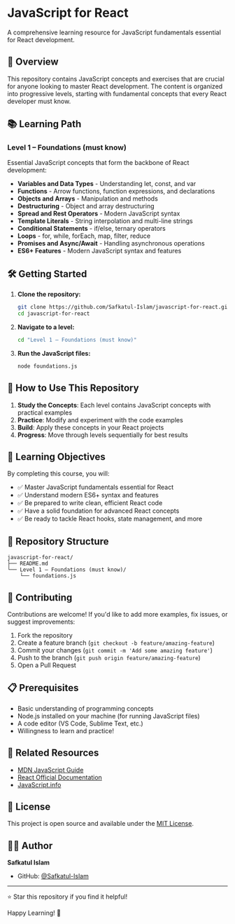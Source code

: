 # JavaScript for React

A comprehensive learning resource for JavaScript fundamentals essential for React development.

## 🚀 Overview

This repository contains JavaScript concepts and exercises that are crucial for anyone looking to master React development. The content is organized into progressive levels, starting with fundamental concepts that every React developer must know.

## 📚 Learning Path

### Level 1 – Foundations (must know)
Essential JavaScript concepts that form the backbone of React development:

- **Variables and Data Types** - Understanding let, const, and var
- **Functions** - Arrow functions, function expressions, and declarations
- **Objects and Arrays** - Manipulation and methods
- **Destructuring** - Object and array destructuring
- **Spread and Rest Operators** - Modern JavaScript syntax
- **Template Literals** - String interpolation and multi-line strings
- **Conditional Statements** - if/else, ternary operators
- **Loops** - for, while, forEach, map, filter, reduce
- **Promises and Async/Await** - Handling asynchronous operations
- **ES6+ Features** - Modern JavaScript syntax and features

## 🛠 Getting Started

1. **Clone the repository:**
   ```bash
   git clone https://github.com/Safkatul-Islam/javascript-for-react.git
   cd javascript-for-react
   ```

2. **Navigate to a level:**
   ```bash
   cd "Level 1 – Foundations (must know)"
   ```

3. **Run the JavaScript files:**
   ```bash
   node foundations.js
   ```

## 📖 How to Use This Repository

1. **Study the Concepts**: Each level contains JavaScript concepts with practical examples
2. **Practice**: Modify and experiment with the code examples
3. **Build**: Apply these concepts in your React projects
4. **Progress**: Move through levels sequentially for best results

## 🎯 Learning Objectives

By completing this course, you will:

- ✅ Master JavaScript fundamentals essential for React
- ✅ Understand modern ES6+ syntax and features
- ✅ Be prepared to write clean, efficient React code
- ✅ Have a solid foundation for advanced React concepts
- ✅ Be ready to tackle React hooks, state management, and more

## 📁 Repository Structure

```
javascript-for-react/
├── README.md
└── Level 1 – Foundations (must know)/
    └── foundations.js
```

## 🤝 Contributing

Contributions are welcome! If you'd like to add more examples, fix issues, or suggest improvements:

1. Fork the repository
2. Create a feature branch (`git checkout -b feature/amazing-feature`)
3. Commit your changes (`git commit -m 'Add some amazing feature'`)
4. Push to the branch (`git push origin feature/amazing-feature`)
5. Open a Pull Request

## 📋 Prerequisites

- Basic understanding of programming concepts
- Node.js installed on your machine (for running JavaScript files)
- A code editor (VS Code, Sublime Text, etc.)
- Willingness to learn and practice!

## 🔗 Related Resources

- [MDN JavaScript Guide](https://developer.mozilla.org/en-US/docs/Web/JavaScript/Guide)
- [React Official Documentation](https://react.dev/)
- [JavaScript.info](https://javascript.info/)

## 📄 License

This project is open source and available under the [MIT License](LICENSE).

## 👨‍💻 Author

**Safkatul Islam**

- GitHub: [@Safkatul-Islam](https://github.com/Safkatul-Islam)

---

⭐ Star this repository if you find it helpful!

Happy Learning! 🎉